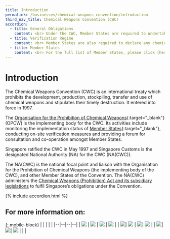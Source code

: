 ```yaml
---
title: Introduction
permalink: /businesses/chemical-weapons-convention/introduction
third_nav_title: Chemical Weapons Convention (CWC)
accordion:
  - title: General Obligations
    content: <br> Under the CWC, Member States are required to undertake the following general obligations <br><br> -   Never to develop, produce, otherwise acquire, stockpile or retain chemical weapons, or transfer, directly or indirectly, chemical weapons to anyone <br> -   Never to use chemical weapons <br> -   Never to engage in any military preparations to use chemical weapons <br> -   Never assist, encourage or induce, in any way, anyone to engage in any activity prohibited to a Member State under this Convention <br> -   To destroy all chemical weapons and all chemical weapons production facilities that it owns or possesses or that are located in any place under its jurisdiction and control <br> -   To destroy all chemical weapons that it abandoned on the territory of another Member State <br> -   Not to use riot control agents as a method of warfare <br> 
  - title: Verification Regime
    content: <br> Member States are also required to declare any chemical weapons-related activities and industrial activities relating to the  [scheduled chemicals](/businesses/chemical-weapons-convention/controlled-chemicals)  and facilities producing unscheduled discrete organic chemicals. <br><br> The declarations are the basis for data monitoring and on-site  [inspections](/businesses/chemical-weapons-convention/inspections)  at the declared facilities. These inspections seek to verify that activities at the declared facilities are in accordance with the obligations of the Convention, and consistent with the submitted declarations. It is a confidence-building measure for ensuring that Member States meet the requirements of the Convention, and serves as deterrence against any intention to contravene the provisions of the Convention. <br>
  - title: Member States
    content: <br> For the full list of Member States, please click [here](https://www.opcw.org/about-us/member-states){:target="_blank"}.     
---
```


# Introduction
The Chemical Weapons Convention (CWC) is an international treaty which prohibits the development, production, stockpiling, transfer and use of chemical weapons and stipulates their timely destruction. It entered into force in 1997.

The  [Organisation for the Prohibition of Chemical Weapons](http://www.opcw.org/){:target="_blank"} (OPCW) is the implementing body for the CWC. Its activities include monitoring the implementation status of  [Member States](https://www.opcw.org/about-us/member-states){:target="_blank"}, conducting on-site verification measures and providing a forum for consultation and co-operation amongst Member States.

Singapore ratified the CWC in May 1997 and Singapore Customs is the designated National Authority (NA) for the CWC (NA(CWC)).

The NA(CWC) is the national focal point and liaison with the Organisation for the Prohibition of Chemical Weapons (the implementing body of the CWC), and other Member States of the Convention. The NA(CWC) administers the  [Chemical Weapons (Prohibition) Act and its subsidiary legislations](/businesses/compliance/overview)  to fulfil Singapore’s obligations under the Convention.

{% include accordion.html %}


## For more information on:

{:.mobile-block}
|  |  |  |  |
|--|--|--|--|
| [![](/images/CWC/CWC1.jpg)](/businesses/chemical-weapons-convention/legislation) | [![](/images/CWC/CWC2.jpg)](/businesses/chemical-weapons-convention/controlled-chemicals) | [![](/images/CWC/CWC3.jpg)](/businesses/chemical-weapons-convention/licensing-requirements) | [![](/images/CWC/CWC4.jpg)](/businesses/chemical-weapons-convention/import-of-na-cwc-controlled-items) |
| [![](/images/CWC/CWC5.jpg)](/businesses/chemical-weapons-convention/export-of-na-cwc-controlled-items)| [![](/images/CWC/CWC6.jpg)](/businesses/chemical-weapons-convention/declarations) | [![](/images/CWC/CWC7.jpg)](/businesses/chemical-weapons-convention/inspections)| [![](/images/CWC/CWC8.jpg)](/businesses/chemical-weapons-convention/offences) |
| [![](/images/CWC/CWC9.jpg)](/eservices/customs-forms-and-service-links)| [![](/images/CWC/CWC10.jpg)](/businesses/chemical-weapons-convention/glossary)| [![](/images/CWC/CWC11.jpg)](/businesses/chemical-weapons-convention/useful-links)  | | |
